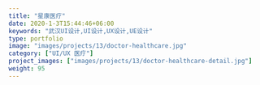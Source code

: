 ```yaml
---
title: "星康医疗"
date: 2020-1-3T15:44:46+06:00
keywords: "武汉UI设计,UI设计,UX设计,UE设计"
type: portfolio
image: "images/projects/13/doctor-healthcare.jpg"
category: ["UI/UX 医疗"]
project_images: ["images/projects/13/doctor-healthcare-detail.jpg"]
weight: 95
---
```

